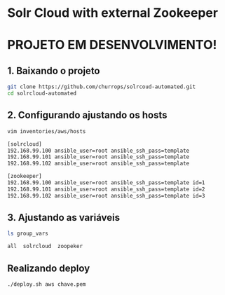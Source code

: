 # Solr Cloud with external Zookeeper

# PROJETO EM DESENVOLVIMENTO!

## 1. Baixando o projeto

```sh
git clone https://github.com/churrops/solrcoud-automated.git
cd solrcloud-automated 
```

## 2. Configurando ajustando os hosts

```sh
vim inventories/aws/hosts 

[solrcloud]
192.168.99.100 ansible_user=root ansible_ssh_pass=template
192.168.99.101 ansible_user=root ansible_ssh_pass=template
192.168.99.102 ansible_user=root ansible_ssh_pass=template

[zookeeper]
192.168.99.100 ansible_user=root ansible_ssh_pass=template id=1
192.168.99.101 ansible_user=root ansible_ssh_pass=template id=2
192.168.99.102 ansible_user=root ansible_ssh_pass=template id=3
```
## 3. Ajustando as variáveis

```sh
ls group_vars

all  solrcloud  zoopeker
```

## Realizando deploy

```sh
./deploy.sh aws chave.pem
```
